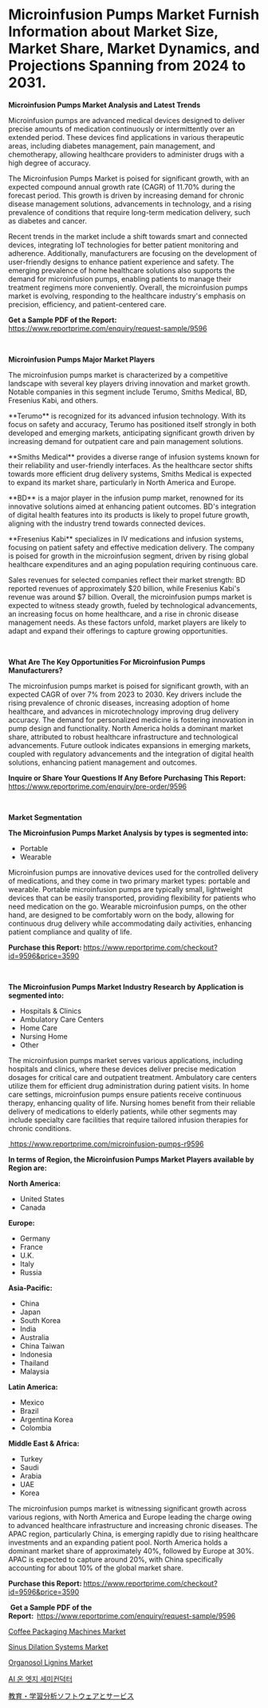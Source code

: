 <p><h1>Microinfusion Pumps Market Furnish Information about Market Size, Market Share, Market Dynamics, and Projections Spanning from 2024 to 2031.</h1></p><p><strong>Microinfusion Pumps Market Analysis and Latest Trends</strong></p>
<p><p>Microinfusion pumps are advanced medical devices designed to deliver precise amounts of medication continuously or intermittently over an extended period. These devices find applications in various therapeutic areas, including diabetes management, pain management, and chemotherapy, allowing healthcare providers to administer drugs with a high degree of accuracy.</p><p>The Microinfusion Pumps Market is poised for significant growth, with an expected compound annual growth rate (CAGR) of 11.70% during the forecast period. This growth is driven by increasing demand for chronic disease management solutions, advancements in technology, and a rising prevalence of conditions that require long-term medication delivery, such as diabetes and cancer.</p><p>Recent trends in the market include a shift towards smart and connected devices, integrating IoT technologies for better patient monitoring and adherence. Additionally, manufacturers are focusing on the development of user-friendly designs to enhance patient experience and safety. The emerging prevalence of home healthcare solutions also supports the demand for microinfusion pumps, enabling patients to manage their treatment regimens more conveniently. Overall, the microinfusion pumps market is evolving, responding to the healthcare industry's emphasis on precision, efficiency, and patient-centered care.</p></p>
<p><strong>Get a Sample PDF of the Report:&nbsp;</strong> <a href="https://www.reportprime.com/enquiry/request-sample/9596">https://www.reportprime.com/enquiry/request-sample/9596</a></p>
<p>&nbsp;</p>
<p><strong>Microinfusion Pumps Major Market Players</strong></p>
<p><p>The microinfusion pumps market is characterized by a competitive landscape with several key players driving innovation and market growth. Notable companies in this segment include Terumo, Smiths Medical, BD, Fresenius Kabi, and others. </p><p>**Terumo** is recognized for its advanced infusion technology. With its focus on safety and accuracy, Terumo has positioned itself strongly in both developed and emerging markets, anticipating significant growth driven by increasing demand for outpatient care and pain management solutions. </p><p>**Smiths Medical** provides a diverse range of infusion systems known for their reliability and user-friendly interfaces. As the healthcare sector shifts towards more efficient drug delivery systems, Smiths Medical is expected to expand its market share, particularly in North America and Europe. </p><p>**BD** is a major player in the infusion pump market, renowned for its innovative solutions aimed at enhancing patient outcomes. BD's integration of digital health features into its products is likely to propel future growth, aligning with the industry trend towards connected devices.</p><p>**Fresenius Kabi** specializes in IV medications and infusion systems, focusing on patient safety and effective medication delivery. The company is poised for growth in the microinfusion segment, driven by rising global healthcare expenditures and an aging population requiring continuous care.</p><p>Sales revenues for selected companies reflect their market strength: BD reported revenues of approximately $20 billion, while Fresenius Kabi's revenue was around $7 billion. Overall, the microinfusion pumps market is expected to witness steady growth, fueled by technological advancements, an increasing focus on home healthcare, and a rise in chronic disease management needs. As these factors unfold, market players are likely to adapt and expand their offerings to capture growing opportunities.</p></p>
<p>&nbsp;</p>
<p><strong>What Are The Key Opportunities For Microinfusion Pumps Manufacturers?</strong></p>
<p><p>The microinfusion pumps market is poised for significant growth, with an expected CAGR of over 7% from 2023 to 2030. Key drivers include the rising prevalence of chronic diseases, increasing adoption of home healthcare, and advances in microtechnology improving drug delivery accuracy. The demand for personalized medicine is fostering innovation in pump design and functionality. North America holds a dominant market share, attributed to robust healthcare infrastructure and technological advancements. Future outlook indicates expansions in emerging markets, coupled with regulatory advancements and the integration of digital health solutions, enhancing patient management and outcomes.</p></p>
<p><strong>Inquire or Share Your Questions If Any Before Purchasing This Report:</strong> <a href="https://www.reportprime.com/enquiry/pre-order/9596">https://www.reportprime.com/enquiry/pre-order/9596</a></p>
<p>&nbsp;</p>
<p><strong>Market Segmentation</strong></p>
<p><strong>The Microinfusion Pumps Market Analysis by types is segmented into:</strong></p>
<p><ul><li>Portable</li><li>Wearable</li></ul></p>
<p><p>Microinfusion pumps are innovative devices used for the controlled delivery of medications, and they come in two primary market types: portable and wearable. Portable microinfusion pumps are typically small, lightweight devices that can be easily transported, providing flexibility for patients who need medication on the go. Wearable microinfusion pumps, on the other hand, are designed to be comfortably worn on the body, allowing for continuous drug delivery while accommodating daily activities, enhancing patient compliance and quality of life.</p></p>
<p><strong>Purchase this Report:&nbsp;</strong><a href="https://www.reportprime.com/checkout?id=9596&price=3590">https://www.reportprime.com/checkout?id=9596&price=3590</a></p>
<p>&nbsp;</p>
<p><strong>The Microinfusion Pumps Market Industry Research by Application is segmented into:</strong></p>
<p><ul><li>Hospitals & Clinics</li><li>Ambulatory Care Centers</li><li>Home Care</li><li>Nursing Home</li><li>Other</li></ul></p>
<p><p>The microinfusion pumps market serves various applications, including hospitals and clinics, where these devices deliver precise medication dosages for critical care and outpatient treatment. Ambulatory care centers utilize them for efficient drug administration during patient visits. In home care settings, microinfusion pumps ensure patients receive continuous therapy, enhancing quality of life. Nursing homes benefit from their reliable delivery of medications to elderly patients, while other segments may include specialty care facilities that require tailored infusion therapies for chronic conditions.</p></p>
<p><a href="https://www.reportprime.com/microinfusion-pumps-r9596">&nbsp;https://www.reportprime.com/microinfusion-pumps-r9596</a></p>
<p><strong>In terms of Region, the Microinfusion Pumps Market Players available by Region are:</strong></p>
<p>
    <p> <strong> North America: </strong>
        <ul>
            <li>United States</li>
            <li>Canada</li>
        </ul>
        </p> 
    <p> <strong> Europe: </strong>
        <ul>
            <li>Germany</li>
            <li>France</li>
            <li>U.K.</li>
            <li>Italy</li>
            <li>Russia</li>
        </ul>
        </p> 
    <p> <strong> Asia-Pacific: </strong>
        <ul>
            <li>China</li>
            <li>Japan</li>
            <li>South Korea</li>
            <li>India</li>
            <li>Australia</li>
            <li>China Taiwan</li>
            <li>Indonesia</li>
            <li>Thailand</li>
            <li>Malaysia</li>
        </ul>
        </p> 
    <p> <strong> Latin America: </strong>
        <ul>
            <li>Mexico</li>
            <li>Brazil</li>
            <li>Argentina Korea</li>
            <li>Colombia</li>
        </ul>
        </p> 
    <p> <strong> Middle East & Africa: </strong>
        <ul>
            <li>Turkey</li>
            <li>Saudi</li>
            <li>Arabia</li>
            <li>UAE</li>
            <li>Korea</li>
        </ul>
    </p>
    </p>
<p><p>The microinfusion pumps market is witnessing significant growth across various regions, with North America and Europe leading the charge owing to advanced healthcare infrastructure and increasing chronic diseases. The APAC region, particularly China, is emerging rapidly due to rising healthcare investments and an expanding patient pool. North America holds a dominant market share of approximately 40%, followed by Europe at 30%. APAC is expected to capture around 20%, with China specifically accounting for about 10% of the global market share.</p></p>
<p><strong>Purchase this Report: </strong><a href="https://www.reportprime.com/checkout?id=9596&price=3590">https://www.reportprime.com/checkout?id=9596&price=3590</a></p>
<p>&nbsp;<strong>Get a Sample PDF of the Report:&nbsp;&nbsp;</strong><a href="https://www.reportprime.com/enquiry/request-sample/9596">https://www.reportprime.com/enquiry/request-sample/9596</a></p>
<p><strong></strong></p>
<p><p><a href="https://www.linkedin.com/pulse/what-driving-global-coffee-packaging-machines-market-dive-trends-oigff?trackingId=RDUr7zMSROmPK7q6gr%2FSdg%3D%3D">Coffee Packaging Machines Market</a></p><p><a href="https://github.com/fty54g/Market-Research-Report-List-1/blob/main/sinus-dilation-systems-market.md">Sinus Dilation Systems Market</a></p><p><a href="https://issuu.com/reportprime-2/docs/organosol-lignins-market-size-2030._132d941cc0fb18">Organosol Lignins Market</a></p><p><a href="https://medium.com/@feliciasummers98/%EC%84%B8%EA%B3%84-ai-on-edge-semiconductor-market-%EC%9D%80-2024%EC%97%90%EC%84%9C-2031%EB%A1%9C-%EC%97%B0%ED%8F%89%EA%B7%A0-%EC%A6%9D%EA%B0%80%EC%9C%A8%EC%9D%84-%EB%B3%B4%EC%9D%BC-%EA%B2%83%EC%9C%BC%EB%A1%9C-%EC%98%88%EC%83%81%EB%90%A9%EB%8B%88%EB%8B%A4-0dc06b3b667e">AI 온 엣지 세미컨덕터</a></p><p><a href="https://medium.com/@susanjprice2023/education-and-learning-analytics-software-and-services-111516fbce55">教育・学習分析ソフトウェアとサービス</a></p></p>
